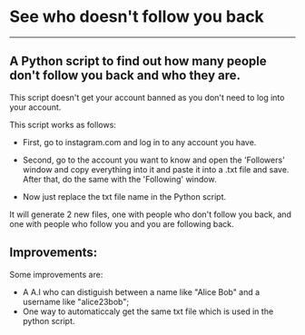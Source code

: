 # See who doesn't follow you back
***
## A Python script to find out how many people don't follow you back and who they are.

This script doesn't get your account banned as you don't need to log into your account.

This script works as follows:

* First, go to instagram.com and log in to any account you have.
* Second, go to the account you want to know and open the 'Followers' window and copy everything into it and paste it into a .txt file and save. After that, do the same with the 'Following' window.

* Now just replace the txt file name in the Python script.

It will generate 2 new files, one with people who don't follow you back, and one with people who follow you and you are following back.


## Improvements:
Some improvements are:
* A A.I who can distiguish between a name like "Alice Bob" and a username like "alice23bob";
* One way to automaticcaly get the same txt file which is used in the python script.
